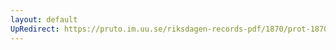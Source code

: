```yaml
---
layout: default
UpRedirect: https://pruto.im.uu.se/riksdagen-records-pdf/1870/prot-1870--ak--129/prot-1870--ak--129_007.pdf
---
```

